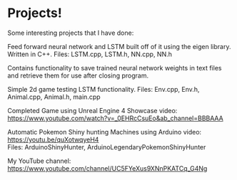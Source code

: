 # Projects!
Some interesting projects that I have done:

Feed forward neural network and LSTM built off of it using the eigen library. Written in C++. Files: LSTM.cpp, LSTM.h, NN.cpp, NN.h

Contains functionality to save trained neural network weights in text files and retrieve them for use after closing program.

Simple 2d game testing LSTM functionality. Files: Env.cpp, Env.h, Animal.cpp, Animal.h, main.cpp


Completed Game using Unreal Engine 4 Showcase video: https://www.youtube.com/watch?v=_0EHRcCsuEo&ab_channel=BBBAAA

Automatic Pokemon Shiny hunting Machines using Arduino video: https://youtu.be/quXotwqyeH4       
Files: ArduinoShinyHunter, ArduinoLegendaryPokemonShinyHunter

My YouTube channel: https://www.youtube.com/channel/UC5FYeXus9XNnPKATCq_G4Ng
